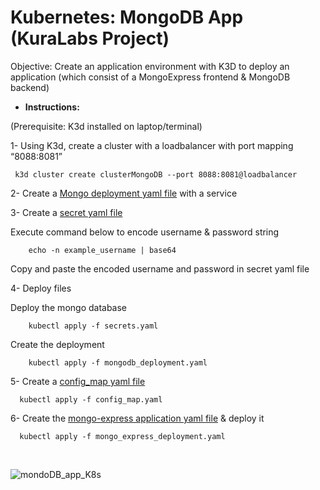 # Kubernetes: MongoDB App (KuraLabs Project)

Objective: Create an application environment with K3D to deploy an application (which consist of a MongoExpress frontend & MongoDB backend)

* **Instructions:**

(Prerequisite: K3d installed on laptop/terminal) 

1- Using K3d, create a cluster with a loadbalancer with port mapping “8088:8081”

     k3d cluster create clusterMongoDB --port 8088:8081@loadbalancer

2- Create a [Mongo deployment yaml file](https://github.com/SterlingMcKinley/KuraLabs/blob/main/Kubernetes/MongoDB_App/mongodb_deployment.yaml) with a service


3- Create a [secret yaml file](https://github.com/SterlingMcKinley/KuraLabs/blob/main/Kubernetes/MongoDB_App/secret.yaml)

  Execute command below to encode username & password string
  
        echo -n example_username | base64
        
  Copy and paste the encoded username and password in secret yaml file

4- Deploy files

  Deploy the mongo database
        
        kubectl apply -f secrets.yaml
  
  Create the deployment
  
        kubectl apply -f mongodb_deployment.yaml
        
5- Create a [config_map yaml file](https://github.com/SterlingMcKinley/KuraLabs/blob/main/Kubernetes/MongoDB_App/config_map.yaml)
      
      kubectl apply -f config_map.yaml

6- Create the [mongo-express application yaml file](https://github.com/SterlingMcKinley/KuraLabs/blob/main/Kubernetes/MongoDB_App/mongo_express_deployment.yaml) & deploy it

      kubectl apply -f mongo_express_deployment.yaml


<br>

![mondoDB_app_K8s](https://user-images.githubusercontent.com/91057035/203016452-9355f294-bbb4-47bb-91e2-706f1a1bf993.png)




  
